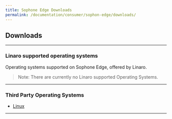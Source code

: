 ```yaml
---
title: Sophone Edge Downloads
permalink: /documentation/consumer/sophon-edge/downloads/
---
```


## Downloads

***

### Linaro supported operating systems

Operating systems supported on Sophone Edge, offered by Linaro.

> Note: There are currently no Linaro supported Operating Systems.

***

### Third Party Operating Systems

- [Linux](linux.md)

***
